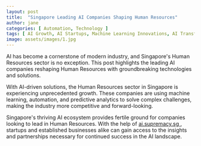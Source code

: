 ```yaml
---
layout: post
title:  "Singapore Leading AI Companies Shaping Human Resources"
author: jane
categories: [ Automation, Technology ]
tags: [ AI Growth, AI Startups, Machine Learning Innovations, AI Transformation, AI Trends ]
image: assets/images/1.jpg
---
```


AI has become a cornerstone of modern industry, and Singapore's Human Resources sector is no exception. This post highlights the leading AI companies reshaping Human Resources with groundbreaking technologies and solutions.

With AI-driven solutions, the Human Resources sector in Singapore is experiencing unprecedented growth. These companies are using machine learning, automation, and predictive analytics to solve complex challenges, making the industry more competitive and forward-looking.

Singapore's thriving AI ecosystem provides fertile ground for companies looking to lead in Human Resources. With the help of <a href="https://ai.supremacy.sg" target="_blank"> ai.supremacy.sg </a>, startups and established businesses alike can gain access to the insights and partnerships necessary for continued success in the AI landscape.
